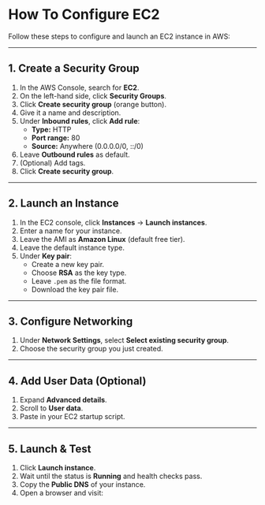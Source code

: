 # How To Configure EC2

Follow these steps to configure and launch an EC2 instance in AWS:

---

## 1. Create a Security Group
1. In the AWS Console, search for **EC2**.
2. On the left-hand side, click **Security Groups**.
3. Click **Create security group** (orange button).
4. Give it a name and description.
5. Under **Inbound rules**, click **Add rule**:
   - **Type:** HTTP  
   - **Port range:** 80  
   - **Source:** Anywhere (0.0.0.0/0, ::/0)  
6. Leave **Outbound rules** as default.  
7. (Optional) Add tags.  
8. Click **Create security group**.

---

## 2. Launch an Instance
1. In the EC2 console, click **Instances** → **Launch instances**.
2. Enter a name for your instance.
3. Leave the AMI as **Amazon Linux** (default free tier).
4. Leave the default instance type.
5. Under **Key pair**:
   - Create a new key pair.  
   - Choose **RSA** as the key type.  
   - Leave `.pem` as the file format.  
   - Download the key pair file.  

---

## 3. Configure Networking
1. Under **Network Settings**, select **Select existing security group**.
2. Choose the security group you just created.

---

## 4. Add User Data (Optional)
1. Expand **Advanced details**.
2. Scroll to **User data**.
3. Paste in your EC2 startup script.

---

## 5. Launch & Test
1. Click **Launch instance**.
2. Wait until the status is **Running** and health checks pass.
3. Copy the **Public DNS** of your instance.
4. Open a browser and visit:  
